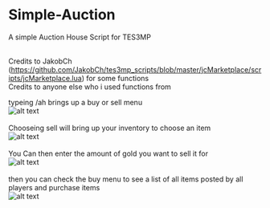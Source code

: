 # Simple-Auction
A simple Auction House Script for TES3MP<br><br>

Credits to JakobCh (https://github.com/JakobCh/tes3mp_scripts/blob/master/jcMarketplace/scripts/jcMarketplace.lua) for some functions<br>
Credits to anyone else who i used functions from<br>

typeing /ah brings up a buy or sell menu<br>
![alt text](https://github.com//Xatmo980/Simple-Auction/blob/main/MainAH.jpg?raw=true)<br><br>
Chooseing sell will bring up your inventory to choose an item<br>
![alt text](https://github.com//Xatmo980/Simple-Auction/blob/main/Invin.jpg?raw=true)<br><br>
You Can then enter the amount of gold you want to sell it for<br>
![alt text](https://github.com//Xatmo980/Simple-Auction/blob/main/Gold.jpg?raw=true)<br><br>
then you can check the buy menu to see a list of all items posted by all players and purchase items<br>
![alt text](https://github.com//Xatmo980/Simple-Auction/blob/main/Auction.jpg?raw=true)
